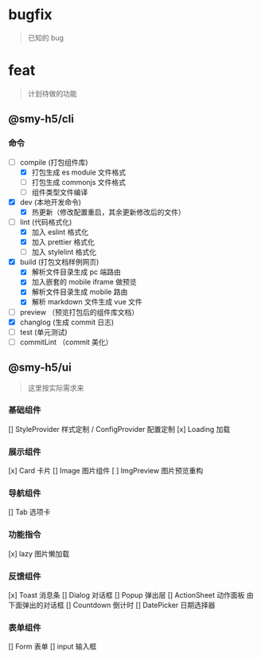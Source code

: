 # bugfix

> 已知的 bug

# feat

> 计划待做的功能

## @smy-h5/cli

### 命令

- [ ] compile (打包组件库)
  - [x] 打包生成 es module 文件格式
  - [ ] 打包生成 commonjs 文件格式
  - [ ] 组件类型文件编译
- [x] dev (本地开发命令)
  - [x] 热更新（修改配置重启，其余更新修改后的文件）
- [ ] lint (代码格式化)
  - [x] 加入 eslint 格式化
  - [x] 加入 prettier 格式化
  - [ ] 加入 stylelint 格式化
- [x] build (打包文档样例网页)
  - [x] 解析文件目录生成 pc 端路由
  - [x] 加入嵌套的 mobile iframe 做预览
  - [x] 解析文件目录生成 mobile 路由
  - [x] 解析 markdown 文件生成 vue 文件
- [ ] preview （预览打包后的组件库文档）
- [x] changlog (生成 commit 日志)
- [ ] test (单元测试)
- [ ] commitLint （commit 美化）

## @smy-h5/ui

> 这里按实际需求来

### 基础组件

[] StyleProvider 样式定制 / ConfigProvider 配置定制
[x] Loading 加载

### 展示组件

[x] Card 卡片
[] Image 图片组件
[ ] ImgPreview 图片预览重构

### 导航组件

[] Tab 选项卡

### 功能指令

[x] lazy 图片懒加载

### 反馈组件

[x] Toast 消息条
[] Dialog 对话框
[] Popup 弹出层
[] ActionSheet 动作面板 由下面弹出的对话框
[] Countdown 倒计时
[] DatePicker 日期选择器

### 表单组件

[] Form 表单
[] input 输入框
